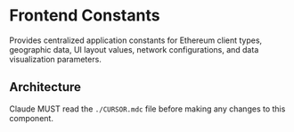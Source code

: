 # Frontend Constants

Provides centralized application constants for Ethereum client types, geographic data, UI layout values, network configurations, and data visualization parameters.

## Architecture  
Claude MUST read the `./CURSOR.mdc` file before making any changes to this component.